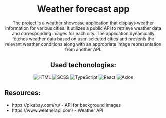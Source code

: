 <h1 align="center">Weather forecast app</h1>
<div align="center">
  <p>The project is a weather showcase application that displays weather information for various cities. It utilizes a public API to retrieve weather data and corresponding images for each city. The application dynamically fetches weather data based on user-selected cities and presents the relevant weather conditions along with an appropriate image representation from another API.</p>
</div>
<h2 align="center">Used techonologies:</h2>
<div align="center">
  <img src="https://img.shields.io/badge/HTML-black?style=for-the-badge&logo=HTML5" alt="HTML"/>
  <img src="https://img.shields.io/badge/SCSS-black?style=for-the-badge&logo=SASS" alt="SCSS"/>
  <img src="https://img.shields.io/badge/TypeScript-black?style=for-the-badge&logo=typescript" alt="TypeScript"/>
  <img src="https://img.shields.io/badge/React-black?style=for-the-badge&logo=React" alt="React"/>
  <img src="https://img.shields.io/badge/axios-black?style=for-the-badge&logo=axios" alt="Axios"/>
</div>
<h2>Resources:</h2>
<ul>
  <li>https://pixabay.com/ru/ - API for background images</li>
  <li>https://www.weatherapi.com/ - Weather API</li>
</ul>

